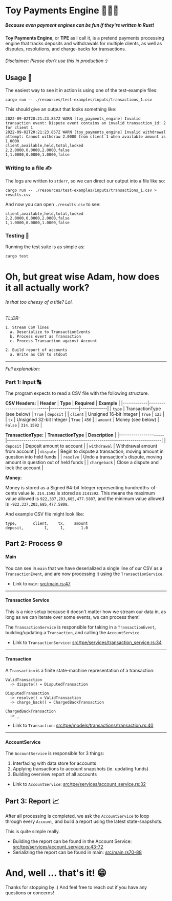 # Toy Payments Engine 🧸💸🚒
##### Because even payment engines can be fun if they're written in Rust!

**Toy Payments Engine**, or **TPE** as I call it, is a pretend payments processing engine that tracks deposits and withdrawals for multiple clients, as well as disputes, resolutions, and charge-backs for transactions.

###### Disclaimer: Please don't use this in production :)

## Usage 🚴
The easiest way to see it in action is using one of the test-example files:
```
cargo run -- ./resources/test-examples/inputs/transactions_1.csv
```

This should give an output that looks something like:
```
2022-09-02T20:21:23.857Z WARN [toy_payments_engine] Invalid transaction event: Dispute event contains an invalid transaction_id: 2 for client 1
2022-09-02T20:21:23.857Z WARN [toy_payments_engine] Invalid withdrawal attempt: Cannot withdraw 2.0000 from client 1 when available amount is 1.0000
client,available,held,total,locked
2,2.0000,0.0000,2.0000,false
1,1.0000,0.0000,1.0000,false
```

### Writing to a file ✍️

The logs are written to `stderr`, so we can direct our output into a file like so:
```
cargo run -- ./resources/test-examples/inputs/transactions_1.csv > results.csv
```

And now you can open `./results.csv` to see:
```
client,available,held,total,locked
2,2.0000,0.0000,2.0000,false
1,1.0000,0.0000,1.0000,false
```

### Testing 🧪
Running the test suite is as simple as:
```
cargo test
```

# Oh, but great wise Adam, how does it all actually work?
###### Is that too cheesy of a title? Lol.

_TL;DR:_
```
1. Stream CSV lines
  a. Deserialize to TransactionEvents
  b. Process event as Transaction
  c. Process Transaction against Account

2. Build report of accounts
  a. Write as CSV to stdout
```

---

_Full explanation:_

### Part 1: Input 🔠
The program expects to read a CSV file with the following structure.

**CSV Headers:**
| **Header** | **Type**                    | **Required** | **Example** |
|------------|-----------------------------|--------------|-------------|
| `type`     | TransactionType (see below) | `True`       | `deposit`   |
| `client`   | Unsigned 16-bit Integer     | `True`       | `123`       |
| `tx`       | Unsigned 32-bit Integer     | `True`       | `456`       |
| `amount`   | Money (see below)           | `False`      | `314.1592`  |

**TransactionType:**
| **TransactionType**  | **Description**                                                           |
|----------------------|---------------------------------------------------------------------------|
| `deposit`            | Deposit amount to account                                                 |
| `withdrawal`         | Withdrawal amount from account                                            |
| `dispute`            | Begin to dispute a transaction, moving amount in question into held funds |
| `resolve`            | Undo a transaction's dispute, moving amount in question out of held funds |
| `chargeback`         | Close a dispute and lock the account                                      |

**Money**:

Money is stored as a Signed 64-bit Integer representing hundredths-of-cents value
ie. `314.1592` is stored as `3141592`. This means the maximum value allowed is `922,337,203,685,477.5807`, and the minimum value allowed is `-922,337,203,685,477.5808`.

And example CSV file might look like:
```
type,       client,    tx,    amount
deposit,         1,     1,       1.0
```

## Part 2: Process ⚙️

#### Main

You can see in `main` that we have deserialized a single line of our CSV as a `TransactionEvent`, and are now processing it using the `TransactionService`.

- Link to `main`: [src/main.rs:47](https://github.com/adam-bates/toy-payments-engine/blob/main/src/main.rs#L47)

---

#### Transaction Service

This is a nice setup because it doesn't matter how we stream our data in, as long as we can iterate over some events, we can process them!

The `TransactionService` is responsible for taking in a `TransactionEvent`, building/updating a `Transaction`, and calling the `AccountService`.

- Link to `TransactionService`: [src/tpe/services/transaction_service.rs:34](https://github.com/adam-bates/toy-payments-engine/blob/main/src/tpe/services/transaction_service.rs#L34)

---

#### Transaction

A `Transaction` is a finite state-machine representation of a transaction:
```
ValidTransaction
  -> dispute() = DisputedTransaction

DisputedTransaction
  -> resolve() = ValidTransaction
  -> charge_back() = ChargedBackTransaction

ChargedBackTransaction
  -> _
```

- Link to `Transaction`: [src/tpe/models/transactions/transaction.rs:40](https://github.com/adam-bates/toy-payments-engine/blob/main/src/tpe/models/transactions/transaction.rs#L40)

---

#### AccountService

The `AccountService` is responsible for 3 things:

1. Interfacing with data store for accounts
2. Applying transactions to account snapshots (ie. updating funds)
3. Building overview report of all accounts

- Link to `AccountService`: [src/tpe/services/account_service.rs:32](https://github.com/adam-bates/toy-payments-engine/blob/main/src/tpe/services/account_service.rs#L32)

## Part 3: Report 📈

After all processing is completed, we ask the `AccountService` to loop through every `Account`, and build a report using the latest state-snapshots.

This is quite simple really.
- Building the report can be found in the Account Service: [src/tpe/services/account_service.rs:43-72](https://github.com/adam-bates/toy-payments-engine/blob/main/src/tpe/services/account_service.rs#L43-L72)
- Serializing the report can be found in main: [src/main.rs70-88](https://github.com/adam-bates/toy-payments-engine/blob/main/src/main.rs#L70-L88)

# And, well ... that's it! 😁

Thanks for stopping by :) And feel free to reach out if you have any questions or concerns!
